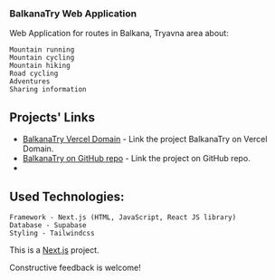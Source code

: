 
### BalkanaTry Web Application

Web Application for routes in Balkana, Tryavna area about:

```
Mountain running
Mountain cycling
Mountain hiking
Road cycling
Adventures
Sharing information
```

## Projects' Links

- [BalkanaTry Vercel Domain](https://nextjs.org/docs) - Link the project BalkanaTry on Vercel Domain.
- [BalkanaTry on GitHub repo](https://github.com/kaloyanTry/balkana-homepage) - Link the project on GitHub repo.
- 

## Used Technologies:
```
Framework - Next.js (HTML, JavaScript, React JS library)
Database - Supabase
Styling - Tailwindcss

```



This is a [Next.js](https://nextjs.org/) project.

Constructive feedback is welcome!
